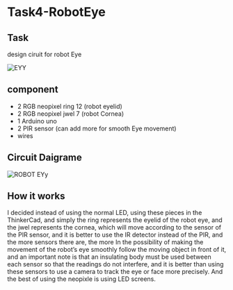 # Task4-RobotEye

## Task
design ciruit for robot Eye

![EYY](https://user-images.githubusercontent.com/85633958/124784184-5d424780-df4e-11eb-9b44-56e6e3b78e5e.png)

## component
- 2 RGB neopixel ring 12 (robot eyelid)
- 2 RGB neopixel jwel 7 (robot Cornea)
- 1 Arduino uno
- 2 PIR sensor (can add more for smooth Eye movement)
- wires

## Circuit Daigrame

![ROBOT EYy](https://user-images.githubusercontent.com/85633958/124786887-c4f99200-df50-11eb-8e36-553f42ef9706.png)


## How it works 
I decided instead of using the normal LED, using these pieces in the ThinkerCad, and simply the ring represents the eyelid of the robot eye, and the jwel represents the cornea, which will move according to the sensor of the PIR sensor, and it is better to use the IR detector instead of the PIR, and the more sensors there are, the more In the possibility of making the movement of the robot’s eye smoothly follow the moving object in front of it, and an important note is that an insulating body must be used between each sensor so that the readings do not interfere, and it is better than using these sensors to use a camera to track the eye or face more precisely. And the best of using the neopixle is using LED screens.


